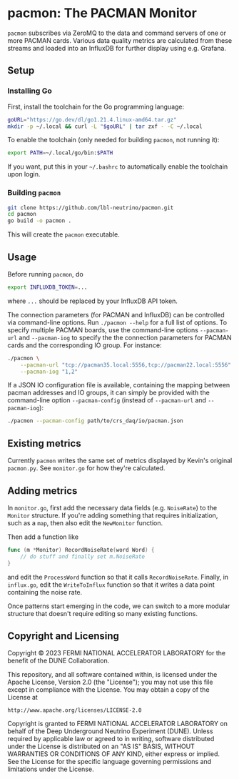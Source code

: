 # pacmon: The PACMAN Monitor

`pacmon` subscribes via ZeroMQ to the data and command servers of one or more
PACMAN cards. Various data quality metrics are calculated from these streams and
loaded into an InfluxDB for further display using e.g. Grafana.

## Setup

### Installing Go

First, install the toolchain for the Go programming language:

``` bash
goURL="https://go.dev/dl/go1.21.4.linux-amd64.tar.gz"
mkdir -p ~/.local && curl -L "$goURL" | tar zxf - -C ~/.local
```

To enable the toolchain (only needed for building `pacmon`, not running it):

``` bash
export PATH=~/.local/go/bin:$PATH
```

If you want, put this in your `~/.bashrc` to automatically enable the toolchain
upon login.

### Building `pacmon`

``` bash
git clone https://github.com/lbl-neutrino/pacmon.git
cd pacmon
go build -o pacmon .
```

This will create the `pacmon` executable.

## Usage

Before running `pacmon`, do

``` bash
export INFLUXDB_TOKEN=...
```

where `...` should be replaced by your InfluxDB API token.

The connection parameters (for PACMAN and InfluxDB) can be controlled via
command-line options. Run `./pacmon --help` for a full list of options. To 
specify multiple PACMAN boards, use the command-line options `--pacman-url` 
and `--pacman-iog` to specify the the connection parameters for PACMAN cards 
and the corresponding IO group. For instance:

``` bash
./pacmon \
    --pacman-url "tcp://pacman35.local:5556,tcp://pacman22.local:5556" \
    --pacman-iog "1,2"
```


If a JSON IO configuration file is available, containing the mapping between 
pacman addresses and IO groups, it can simply be provided with the command-line 
option `--pacman-config` (instead of `--pacman-url` and `--pacman-iog`): 

``` bash
./pacmon --pacman-config path/to/crs_daq/io/pacman.json
```

## Existing metrics

Currently `pacmon` writes the same set of metrics displayed by Kevin's original
`pacmon.py`. See `monitor.go` for how they're calculated.

## Adding metrics

In `monitor.go`, first add the necessary data fields (e.g. `NoiseRate`) to the
`Monitor` structure. If you're adding something that requires initialization,
such as a `map`, then also edit the `NewMonitor` function.

Then add a function like

``` go
func (m *Monitor) RecordNoiseRate(word Word) {
    // do stuff and finally set m.NoiseRate
}
```

and edit the `ProcessWord` function so that it calls `RecordNoiseRate`. Finally,
in `influx.go`, edit the `WriteToInflux` function so that it writes a data point
containing the noise rate.

Once patterns start emerging in the code, we can switch to a more modular
structure that doesn't require editing so many existing functions.

## Copyright and Licensing

Copyright © 2023 FERMI NATIONAL ACCELERATOR LABORATORY for the benefit of the
DUNE Collaboration.

This repository, and all software contained within, is licensed under
the Apache License, Version 2.0 (the "License"); you may not use this
file except in compliance with the License. You may obtain a copy of
the License at

    http://www.apache.org/licenses/LICENSE-2.0

Copyright is granted to FERMI NATIONAL ACCELERATOR LABORATORY on behalf
of the Deep Underground Neutrino Experiment (DUNE). Unless required by
applicable law or agreed to in writing, software distributed under the
License is distributed on an "AS IS" BASIS, WITHOUT WARRANTIES OR
CONDITIONS OF ANY KIND, either express or implied. See the License for
the specific language governing permissions and limitations under the
License.
